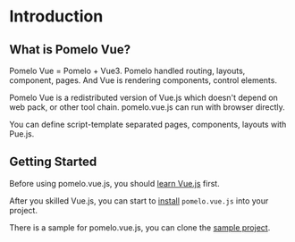 ﻿# Introduction

## What is Pomelo Vue?

Pomelo Vue = Pomelo + Vue3. Pomelo handled routing, layouts, component, pages. And Vue is rendering components, control elements.

Pomelo Vue is a redistributed version of Vue.js which doesn't depend on web pack, or other tool chain. pomelo.vue.js can run with browser directly.

You can define script-template separated pages, components, layouts with Pue.js.

## Getting Started

Before using pomelo.vue.js, you should [learn Vue.js](https://v3.vuejs.org/guide/introduction.html) first.

After you skilled Vue.js, you can start to [install](/docs/installation) `pomelo.vue.js` into your project.

There is a sample for pomelo.vue.js, you can clone the [sample project](https://github.com/yukozh/pomelo-vue).